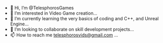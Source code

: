 - 👋 Hi, I’m @TelesphorosGames
- 👀 I’m interested in Video Game creation...
- 🌱 I’m currently learning the very basics of coding and C++, and Unreal Engine...
- 💞️ I’m looking to collaborate on skill development projects...
- 📫 How to reach me telesphorosvids@gmail.com ...

<!---
TelesphorosGames/TelesphorosGames is a ✨ special ✨ repository because its `README.md` (this file) appears on your GitHub profile.
You can click the Preview link to take a look at your changes.
--->
